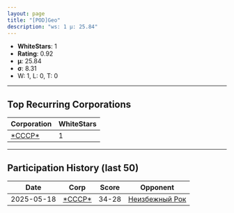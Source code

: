 ```yaml
---
layout: page
title: "[POD]Geo"
description: "ws: 1 μ: 25.84"
---
```

- **WhiteStars**: 1
- **Rating**: 0.92
- **μ**: 25.84  
- **σ**: 8.31
- W: 1, L: 0, T: 0

---

## Top Recurring Corporations

| Corporation | WhiteStars |
| --- | --- |
| [\*СССР\*](https://ws.tsl.rocks/corp/65faf5c743dd419a1573d1c665f229a41f1724e27d160e5d2b01a4417a707e0e/) | 1 |

---

## Participation History (last 50)

| Date | Corp | Score | Opponent |
| --- | --- | --- | --- |
| 2025-05-18 | [\*СССР\*](https://ws.tsl.rocks/corp/65faf5c743dd419a1573d1c665f229a41f1724e27d160e5d2b01a4417a707e0e/) | 34-28 | [Неизбежный Рок](https://ws.tsl.rocks/corp/a075d54242806374b2fc020c48e0e4ab4077ac72faeeae7568400e0e48790289/) |
